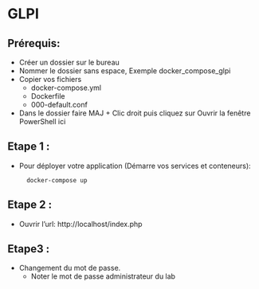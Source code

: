 # GLPI

## Prérequis:
- Créer un dossier sur le bureau
- Nommer le dossier sans espace, Exemple docker_compose_glpi
- Copier vos fichiers
   - docker-compose.yml
   - Dockerfile
   - 000-default.conf
- Dans le dossier faire MAJ + Clic droit puis cliquez sur Ouvrir la fenêtre PowerShell ici

## Etape 1 :
- Pour déployer votre application (Démarre vos services et conteneurs):

        docker-compose up

## Etape 2 :
* Ouvrir l’url:   http://localhost/index.php

## Etape3 :
* Changement du mot de passe.
   * Noter le mot de passe administrateur du lab    
